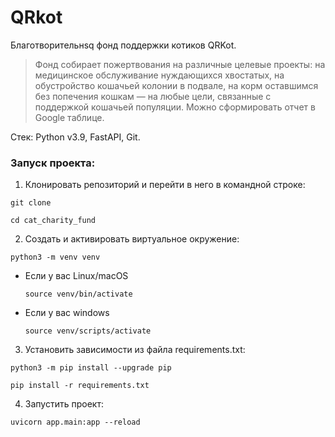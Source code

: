 # QRkot

Благотворительнsq фонд поддержки котиков QRKot.

>Фонд собирает пожертвования на различные целевые проекты: на медицинское обслуживание нуждающихся хвостатых, на обустройство кошачьей колонии в подвале, на корм оставшимся без попечения кошкам — на любые цели, связанные с поддержкой кошачьей популяции.
>Можно сформировать отчет в Google таблице.

Стек: Python v3.9, FastAPI, Git.

### Запуск проекта:
1. Клонировать репозиторий и перейти в него в командной строке:

```
git clone 
```

```
cd cat_charity_fund
```

2. Cоздать и активировать виртуальное окружение:

```
python3 -m venv venv
```

* Если у вас Linux/macOS

    ```
    source venv/bin/activate
    ```

* Если у вас windows

    ```
    source venv/scripts/activate
    ```

3. Установить зависимости из файла requirements.txt:

```
python3 -m pip install --upgrade pip
```

```
pip install -r requirements.txt
```

4. Запустить проект:

```
uvicorn app.main:app --reload
```

